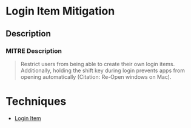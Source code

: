 
# Login Item Mitigation

## Description

### MITRE Description

> Restrict users from being able to create their own login items. Additionally, holding the shift key during login prevents apps from opening automatically (Citation: Re-Open windows on Mac).


# Techniques


* [Login Item](../techniques/Login-Item.md)

